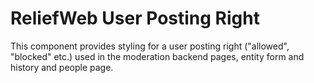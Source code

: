 ReliefWeb User Posting Right
============================

This component provides styling for a user posting right ("allowed", "blocked" etc.) used in the moderation backend pages, entity form and history and people page.
